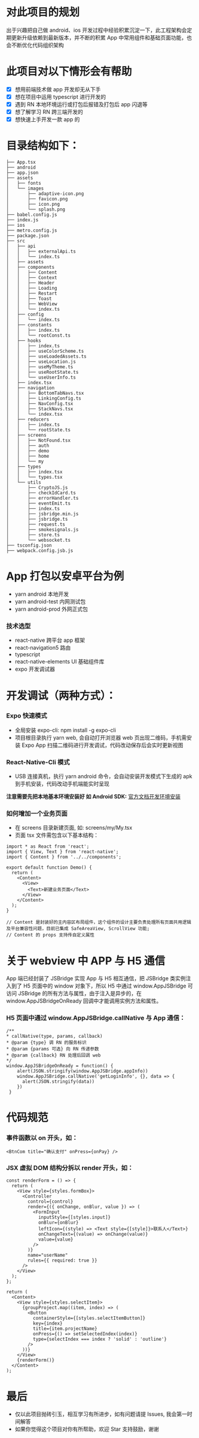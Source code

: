 # 对此项目的规划

出于兴趣把自己做 android、ios 开发过程中经验积累沉淀一下，此工程架构会定期更新升级依赖到最新版本，并不断的积累 App 中常用组件和基础页面功能，也会不断优化代码组织架构

# 此项目对以下情形会有帮助

- [x] 想用前端技术做 app 开发却无从下手
- [x] 想在项目中运用 typescript 进行开发的
- [x] 遇到 RN 本地环境运行或打包后报错及打包后 app 闪退等
- [x] 想了解学习 RN 跨三端开发的
- [x] 想快速上手开发一款 app 的

# 目录结构如下：

```
├── App.tsx
├── android
├── app.json
├── assets
│   ├── fonts
│   └── images
│       ├── adaptive-icon.png
│       ├── favicon.png
│       ├── icon.png
│       └── splash.png
├── babel.config.js
├── index.js
├── ios
├── metro.config.js
├── package.json
├── src
│   ├── api
│   │   ├── externalApi.ts
│   │   └── index.ts
│   ├── assets
│   ├── components
│   │   ├── Content
│   │   ├── Context
│   │   ├── Header
│   │   ├── Loading
│   │   ├── Restart
│   │   ├── Toast
│   │   ├── WebView
│   │   └── index.ts
│   ├── config
│   │   └── index.ts
│   ├── constants
│   │   ├── index.ts
│   │   └── rootConst.ts
│   ├── hooks
│   │   ├── index.ts
│   │   ├── useColorScheme.ts
│   │   ├── useLoadedAssets.ts
│   │   ├── useLocation.js
│   │   ├── useMyTheme.ts
│   │   ├── useRootState.ts
│   │   └── useUserInfo.ts
│   ├── index.tsx
│   ├── navigation
│   │   ├── BottomTabNavs.tsx
│   │   ├── LinkingConfig.ts
│   │   ├── NavConfig.tsx
│   │   ├── StackNavs.tsx
│   │   └── index.tsx
│   ├── reducers
│   │   ├── index.ts
│   │   └── rootState.ts
│   ├── screens
│   │   ├── NotFound.tsx
│   │   ├── auth
│   │   ├── demo
│   │   ├── home
│   │   └── my
│   ├── types
│   │   ├── index.tsx
│   │   └── types.tsx
│   └── utils
│       ├── CryptoJS.js
│       ├── checkIdCard.ts
│       ├── errorHandler.ts
│       ├── eventEmit.ts
│       ├── index.ts
│       ├── jsbridge.min.js
│       ├── jsbridge.ts
│       ├── request.ts
│       ├── smokesignals.js
│       ├── store.ts
│       └── websocket.ts
├── tsconfig.json
├── webpack.config.jsb.js
```

# App 打包以安卓平台为例

- yarn android 本地开发
- yarn android-test 内网测试包
- yarn android-prod 外网正式包

### 技术选型

- react-native 跨平台 app 框架
- react-navigation5 路由
- typescript
- react-native-elements UI 基础组件库
- expo 开发调试器

# 开发调试（两种方式）：

### Expo 快速模式

- 全局安装 expo-cli: npm install -g expo-cli
- 项目根目录执行 yarn web, 会自动打开浏览器 web 页出现二维码，手机需安装 Expo App 扫描二维码进行开发调试，代码改动保存后会实时更新视图

### React-Native-Cli 模式

- USB 连接真机，执行 yarn android 命令，会自动安装开发模式下生成的 apk 到手机安装，代码改动手机端能实时呈现

**注意需要先把本地基本环境安装好 如 Android SDK:**
 [官方文档开发环境安装](https://reactnative.dev/docs/environment-setup)

### 如何增加一个业务页面

- 在 screens 目录新建页面, 如: screens/my/My.tsx
- 页面 tsx 文件需包含以下基本结构：

```
import * as React from 'react';
import { View, Text } from 'react-native';
import { Content } from '../../components';

export default function Demo() {
  return (
    <Content>
      <View>
        <Text>新建业务页面</Text>
      </View>
    </Content>
  );
}

// Content 是封装好的主内容区布局组件，这个组件的设计主要负责处理所有页面共用逻辑及平台兼容性问题，目前已集成 SafeAreaView, ScrollView 功能;
// Content 的 props 支持传自定义属性
```

# 关于 webview 中 APP 与 H5 通信

App 端已经封装了 JSBridge 实现 App 与 H5 相互通信，把 JSBridge 类实例注入到了 H5 页面中的 window 对象下，所以 H5 中通过 window.AppJSBridge 可访问 JSBridge 的所有方法与属性，由于注入是异步的，在 window.AppJSBridgeOnReady 回调中才能调用实例方法和属性。

### H5 页面中通过 window.AppJSBridge.callNative 与 App 通信：

```
/**
* callNative(type, params, callback)
* @param {type} 调 RN 的服务标识
* @param {params 可选} 向 RN 传递参数
* @param {callback} RN 处理后回调 web
*/
window.AppJSBridgeOnReady = function() {
    alert(JSON.stringify(window.AppJSBridge.appInfo))
    window.AppJSBridge.callNative('getLoginInfo', {}, data => {
      alert(JSON.stringify(data))
    })
 }
```

# 代码规范

### 事件函数以 on 开头，如：

```
<BtnCom title="确认支付" onPress={onPay} />
```

### JSX 虚拟 DOM 结构分拆以 render 开头，如：

```
const renderForm = () => {
  return (
    <View style={styles.formBox}>
      <Controller
        control={control}
        render={({ onChange, onBlur, value }) => (
          <FormInput
            inputStyle={[styles.input]}
            onBlur={onBlur}
            leftIcon={(style) => <Text style={[style]}>联系人</Text>}
            onChangeText={(value) => onChange(value)}
            value={value}
          />
        )}
        name="userName"
        rules={{ required: true }}
      />
    </View>
  );
};

return (
  <Content>
    <View style={styles.selectItem}>
      {groupProject.map((item, index) => (
        <Button
          containerStyle={[styles.selectItemButton]}
          key={index}
          title={item.projectName}
          onPress={() => setSelectedIndex(index)}
          type={selectIndex === index ? 'solid' : 'outline'}
        />
      ))}
    </View>
    {renderForm()}
  </Content>
);
```

# 最后

- 仅以此项目抛砖引玉，相互学习有所进步，如有问题请提 Issues, 我会第一时间解答
- 如果你觉得这个项目对你有所帮助，欢迎 Star 支持鼓励，谢谢
